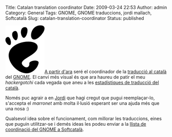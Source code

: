 Title: Catalan translation coordinator
Date: 2009-03-24 22:53
Author: admin
Category: General
Tags: GNOME, GNOME traduccions, jordi mallach, Softcatalà
Slug: catalan-translation-coordinator
Status: published

[<img src="./wp-content/uploads/2008/01/gnomefoot.png" title="logotip del GNOME" class="alignright size-full wp-image-274" width="122" height="150" alt="logotip del GNOME" />A partir d'ara](http://mail.gnome.org/archives/gnome-i18n/2009-March/msg00347.html "Correu enviat per en Jordi Mallach designant-me el seu successor") seré el coordinador de la [traducció al català](http://www.softcatala.org/wiki/GNOME "Article en el wiki de Softcatalà sobre el projecte de traducció del GNOME") del [GNOME](http://www.gnome.org "Lloc web del projecte GNOME"). El canvi més visual és que ara haureu de patir el meu *hackergotchi* cada vegada que aneu a les [estadístiques de traducció del català](http://l10n.gnome.org/languages/ca/ "Pàgina amb les estadístiques de traducció del GNOME al català").

Només puc agrair a en [Jordi](http://oskuro.net/blog/freesoftware/gnome-ca-step-down-2009-03-24-19-21 "Entrada en el bloc d'en Jordi Mallach on em designa el seu successor") que hagi cregut que pugui reemplaçar-lo, s'accepta el *marronet* amb molta il·lusió esperant ser una ajuda més que una nosa :)

Qualsevol idea sobre el funcionament, com millorar les traduccions, eines que puguin utilitzar-se i demés ideas les podeu enviar a la [llista de coordinació del GNOME a Softcatalà](http://llistes.softcatala.org/mailman/listinfo/gnome "Pàgina per donar-se d'alta a la llista de traducció del GNOME al català").
